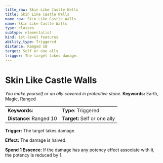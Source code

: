 ```yaml
---
title_raw: Skin Like Castle Walls
title: Skin Like Castle Walls
name_raw: Skin Like Castle Walls
name: Skin Like Castle Walls
type: classes
subtype: elementalist
kind: 1st-level features
ability_type: Triggered
distance: Ranged 10
target: Self or one ally
trigger: The target takes damage.
---
```


# Skin Like Castle Walls

*You make yourself or an ally covered in protective stone.* **Keywords:** Earth, Magic, Ranged

|                         |                              |
| :---------------------- | :--------------------------- |
| **Keywords:**           | **Type:** Triggered          |
| **Distance:** Ranged 10 | **Target:** Self or one ally |

**Trigger:** The target takes damage.

**Effect:** The damage is halved.

**Spend 1 Essence:** If the damage has any potency effect associate with it, the potency is reduced by 1.
